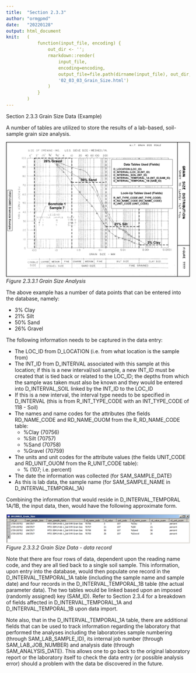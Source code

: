 ```yaml
---
title:  "Section 2.3.3"
author: "ormgpmd"
date:   "20220128"
output: html_document
knit:   (
            function(input_file, encoding) {
                out_dir <- '';
                rmarkdown::render(
                    input_file,
                    encoding=encoding,
                    output_file=file.path(dirname(input_file), out_dir,
                    '02_03_03_Grain_Size.html')
                )
            }
        )
---
```


Section 2.3.3 Grain Size Data (Example)

A number of tables are utilized to store the results of a lab-based, soil-sample grain size analysis.

![Figure 2.3.3.1 Grain Size Analysis](f02_03_03_01.jpg)
*Figure 2.3.3.1 Grain Size Analysis*

The above example has a number of data points that can be entered into the database, namely:

* 3% Clay
* 21% Silt
* 50% Sand
* 26% Gravel

The following information needs to be captured in the data entry:

* The LOC_ID from D_LOCATION (i.e. from what location is the sample from)
* The INT_ID from D_INTERVAL associated with this sample at this location; if this is a new interval/soil sample, a new INT_ID must be created that is tied back or related to the LOC_ID; the depths from which the sample was taken must also be known and they would be entered into D_INTERVAL_SOIL linked by the INT_ID to the LOC_ID
* If this is a new interval, the interval type needs to be specified in D_INTERVAL (this is from R_INT_TYPE_CODE with an INT_TYPE_CODE of 118 - Soil)
* The names and name codes for the attributes (the fields RD_NAME_CODE and RD_NAME_OUOM from the R_RD_NAME_CODE table:
    + %Clay (70756)
    + %Silt (70757)
    + %Sand (70758)
    + %Gravel (70759)
* The units and unit codes for the attribute values (the fields UNIT_CODE and RD_UNIT_OUOM from the R_UNIT_CODE table):
    + % (107; i.e. percent)
* The date the information was collected (for SAM_SAMPLE_DATE)
* As this is lab data, the sample name (for SAM_SAMPLE_NAME in D_INTERVAL_TEMPORAL_1A)

Combining the information that would reside in D_INTERVAL_TEMPORAL 1A/1B, the input data, then, would have the following approximate form.

![Figure 2.3.3.2 Grain Size Data - data record](f02_03_03_02.jpg)
*Figure 2.3.3.2 Grain Size Data - data record*

Note that there are four rows of data, dependent upon the reading name code, and they are all tied back to a single soil sample.  This information, upon entry into the database, would then populate one record in the D_INTERVAL_TEMPORAL_1A table (including the sample name and sample date) and four records in the D_INTERVAL_TEMPORAL_1B table (the actual parameter data).  The two tables would be linked based upon an imposed (randomly assigned) key (SAM_ID).  Refer to Section 2.3.4 for a breakdown of fields affected in D_INTERVAL_TEMPORAL_1A and D_INTERVAL_TEMPORAL_1B upon data import.

Note also, that in the D_INTERVAL_TEMPORAL_1A table, there are additional fields that can be used to track information regarding the laboratory that performed the analyses including the laboratories sample numbering (through SAM_LAB_SAMPLE_ID), its internal job number (through SAM_LAB_JOB_NUMBER) and analysis date (through SAM_ANALYSIS_DATE).  This allows one to go back to the original laboratory report or the laboratory itself to check the data entry (or possible analysis error) should a problem with the data be discovered in the future.


